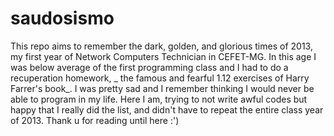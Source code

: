 # saudosismo
This repo aims to remember the dark, golden, and glorious times of 2013, my first year of Network Computers Technician in CEFET-MG. In this age I was below average of the first programming class and I had to do a recuperation homework, _ the famous and  fearful 1.12 exercises of Harry Farrer's book_. I was pretty sad and I remember thinking I would never be able to program in my life. Here I am, trying to not write awful codes but happy that I really did the list, and didn't have to repeat the entire class year of 2013. Thank u for reading until here :')
